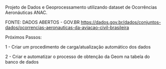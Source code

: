 Projeto de Dados e Geoprocessamento utilizando dataset de Ocorrências Aeronáuticas ANAC.

FONTE: DADOS ABERTOS - GOV.BR
https://dados.gov.br/dados/conjuntos-dados/ocorrencias-aeronauticas-da-aviacao-civil-brasileira

Próximos Passos:

1 - Criar um procedimento de carga/atualização automático dos dados

2 - Criar e automatizar o processo de obtenção da Geom na tabela do banco de dados